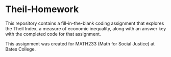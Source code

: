 # Theil-Homework

This repository contains a fill-in-the-blank coding assignment that explores the Theil Index, a measure of economic inequality, along with an answer key with the completed code for that assignment.

This assignment was created for MATH233 (Math for Social Justice) at Bates College. 
